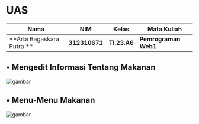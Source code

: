 # UAS

|Nama|NIM|Kelas|Mata Kuliah|
|----|---|-----|------|
|**Arbi Bagaskara Putra **|**312310671**|**TI.23.A6**|**Pemrograman Web1**|

## • Mengedit Informasi Tentang Makanan
![gambar](kulinerku/screenshot-project/ss-1.png)

## • Menu-Menu Makanan
![gambar](kulinerku/screenshot-project/ss-2.png)
